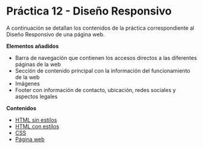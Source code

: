 # Práctica 12 - Diseño Responsivo

A continuación se detallan los contenidos de la práctica correspondiente al Diseño Responsivo de una página web.

**Elementos añadidos**
- Barra de navegación que contienen los accesos directos a las diferentes páginas de la web
- Sección de contenido principal con la información del funcionamiento de la web
- Imágenes
- Footer con información de contacto, ubicación, redes sociales y aspectos legales

**Contenidos**
- [HTML sin estilos](https://github.com/Zarlie/UyA/blob/master/Pr%C3%A1ctica%2012%20-%20Responsive%20Design/practicaSinCSS.html)
- [HTML con estilos](https://github.com/Zarlie/UyA/blob/master/Pr%C3%A1ctica%2012%20-%20Responsive%20Design/index.html)
- [CSS](https://github.com/Zarlie/UyA/tree/master/Pr%C3%A1ctica%2012%20-%20Responsive%20Design/css)
- [Página web](https://uyapractica-11--andrea2804.repl.co/)
